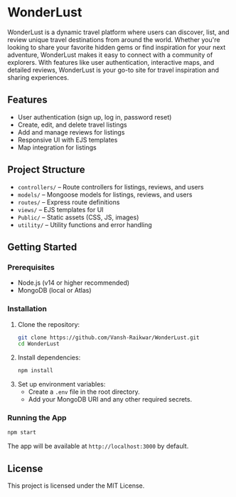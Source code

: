 # WonderLust

WonderLust is a dynamic travel platform where users can discover, list, and review unique travel destinations from around the world. Whether you're looking to share your favorite hidden gems or find inspiration for your next adventure, WonderLust makes it easy to connect with a community of explorers. With features like user authentication, interactive maps, and detailed reviews, WonderLust is your go-to site for travel inspiration and sharing experiences.

## Features
- User authentication (sign up, log in, password reset)
- Create, edit, and delete travel listings
- Add and manage reviews for listings
- Responsive UI with EJS templates
- Map integration for listings

## Project Structure
- `controllers/` – Route controllers for listings, reviews, and users
- `models/` – Mongoose models for listings, reviews, and users
- `routes/` – Express route definitions
- `views/` – EJS templates for UI
- `Public/` – Static assets (CSS, JS, images)
- `utility/` – Utility functions and error handling

## Getting Started

### Prerequisites
- Node.js (v14 or higher recommended)
- MongoDB (local or Atlas)

### Installation
1. Clone the repository:
   ```bash
   git clone https://github.com/Vansh-Raikwar/WonderLust.git
   cd WonderLust
   ```
2. Install dependencies:
   ```bash
   npm install
   ```
3. Set up environment variables:
   - Create a `.env` file in the root directory.
   - Add your MongoDB URI and any other required secrets.

### Running the App
```bash
npm start
```
The app will be available at `http://localhost:3000` by default.

## License
This project is licensed under the MIT License. 